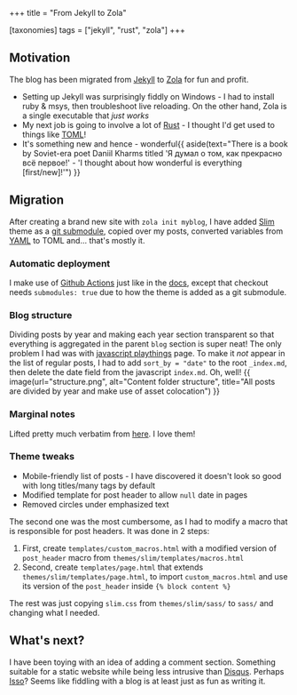 +++
title = "From Jekyll to Zola"

[taxonomies]
tags = ["jekyll", "rust", "zola"]
+++

## Motivation
The blog has been migrated from [Jekyll](https://jekyllrb.com/) to [Zola](https://www.getzola.org/) for fun and profit.
- Setting up Jekyll was surprisingly fiddly on Windows - I had to install ruby & msys, then troubleshoot live reloading. On the other hand, Zola is a single executable that _just works_
- My next job is going to involve a lot of [Rust](https://www.rust-lang.org/) - I thought I'd get used to things like [TOML](https://github.com/toml-lang/toml)!
- It's something new and hence - wonderful{{ aside(text="There is a book by Soviet-era poet Daniil Kharms titled 'Я думал о том, как прекрасно всё первое!' - 'I thought about how wonderful is everything [first/new]!'") }}

## Migration
After creating a brand new site with  `zola init myblog`, I have added [Slim](https://www.getzola.org/themes/slim/) theme as a [git submodule](https://git-scm.com/book/en/v2/Git-Tools-Submodules), copied over my posts, converted variables from [YAML](https://en.wikipedia.org/wiki/YAML) to TOML and... that's mostly it.

### Automatic deployment
I make use of [Github Actions](https://github.com/features/actions) just like in the [docs](https://www.getzola.org/documentation/deployment/github-pages/), except that checkout needs `submodules: true` due to how the theme is added as a git submodule. 

### Blog structure
Dividing posts by year and making each year section transparent so that everything is aggregated in the parent `blog` section is super neat! The only problem I had was with [javascript playthings](@/javascript-playthings/index.md) page. To make it _not_ appear in the list of regular posts, I had to add `sort_by = "date"` to the root `_index.md`, then delete the date field from the javascript `index.md`. Oh, well!
{{ image(url="structure.png", alt="Content folder structure", title="All posts are divided by year and make use of asset colocation") }}

### Marginal notes
Lifted pretty much verbatim from [here](https://kennethfriedman.org/thoughts/2019/marginal-notes/). I love them!

### Theme tweaks
- Mobile-friendly list of posts - I have discovered it doesn't look so good with long titles/many tags by default
- Modified template for post header to allow `null` date in pages
- Removed circles under emphasized text 

The second one was the most cumbersome, as I had to modify a macro that is responsible for post headers. It was done in 2 steps:
1. First, create `templates/custom_macros.html` with a modified version of `post_header` macro from `themes/slim/templates/macros.html`
2. Second, create `templates/page.html` that extends `themes/slim/templates/page.html`, to import `custom_macros.html` and use its version of the `post_header` inside `{% block content %}` 

The rest was just copying `slim.css` from `themes/slim/sass/` to `sass/` and changing what I needed.

## What's next?
I have been toying with an idea of adding a comment section. Something suitable for a static website while being less intrusive than [Disqus](https://disqus.com/). Perhaps [Isso](https://posativ.org/isso/)? Seems like fiddling with a blog is at least just as fun as writing it.